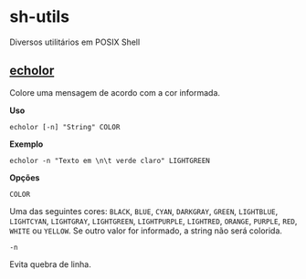 # sh-utils
Diversos utilitários em POSIX Shell

## [echolor](./echolor)
Colore uma mensagem de acordo com a cor informada.

**Uso**
```shell
echolor [-n] "String" COLOR
```

**Exemplo**
```shell
echolor -n "Texto em \n\t verde claro" LIGHTGREEN
```

**Opções**

`COLOR`

Uma das seguintes cores: `BLACK`, `BLUE`, `CYAN`, `DARKGRAY`, `GREEN`, `LIGHTBLUE`, `LIGHTCYAN`, `LIGHTGRAY`, `LIGHTGREEN`, `LIGHTPURPLE`, `LIGHTRED`, `ORANGE`, `PURPLE`, `RED`, `WHITE` ou `YELLOW`. Se outro valor for informado, a string não será colorida.

`-n`

Evita quebra de linha.
